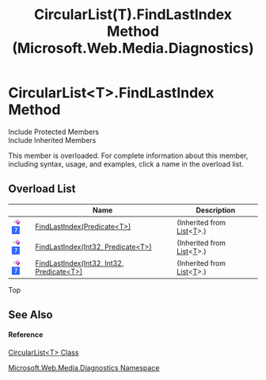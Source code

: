 ﻿---
title: CircularList(T).FindLastIndex Method  (Microsoft.Web.Media.Diagnostics)
TOCTitle: FindLastIndex Method
ms:assetid: Overload:Microsoft.Web.Media.Diagnostics.CircularList`1.FindLastIndex
ms:mtpsurl: https://msdn.microsoft.com/en-us/library/Ff728255(v=VS.95)
ms:contentKeyID: 46500554
ms.date: 05/31/2012
mtps_version: v=VS.95
f1_keywords:
- Microsoft.Web.Media.Diagnostics.CircularList`1.FindLastIndex
dev_langs:
- CSharp
- JScript
- VB
- FSharp
---

# CircularList\<T\>.FindLastIndex Method

Include Protected Members  
Include Inherited Members  

This member is overloaded. For complete information about this member, including syntax, usage, and examples, click a name in the overload list.

## Overload List

<table>
<thead>
<tr class="header">
<th> </th>
<th>Name</th>
<th>Description</th>
</tr>
</thead>
<tbody>
<tr class="odd">
<td><img src="images/Dd565996.pubmethod(en-us,VS.90).gif" title="Public method" alt="Public method" /> <img src="images/Ee532579.slMobile(VS.95).gif" title="Supported by Windows Phone" alt="Supported by Windows Phone" /></td>
<td><a href="https://msdn.microsoft.com/en-us/library/xzs5503w(v=vs.95)">FindLastIndex(Predicate&lt;T&gt;)</a></td>
<td>(Inherited from <a href="https://msdn.microsoft.com/en-us/library/6sh2ey19(v=vs.95)">List</a>&lt;<a href="circularlist-t-class-microsoft-web-media-diagnostics_1.md">T</a>&gt;.)</td>
</tr>
<tr class="even">
<td><img src="images/Dd565996.pubmethod(en-us,VS.90).gif" title="Public method" alt="Public method" /> <img src="images/Ee532579.slMobile(VS.95).gif" title="Supported by Windows Phone" alt="Supported by Windows Phone" /></td>
<td><a href="https://msdn.microsoft.com/en-us/library/0b9t5061(v=vs.95)">FindLastIndex(Int32, Predicate&lt;T&gt;)</a></td>
<td>(Inherited from <a href="https://msdn.microsoft.com/en-us/library/6sh2ey19(v=vs.95)">List</a>&lt;<a href="circularlist-t-class-microsoft-web-media-diagnostics_1.md">T</a>&gt;.)</td>
</tr>
<tr class="odd">
<td><img src="images/Dd565996.pubmethod(en-us,VS.90).gif" title="Public method" alt="Public method" /> <img src="images/Ee532579.slMobile(VS.95).gif" title="Supported by Windows Phone" alt="Supported by Windows Phone" /></td>
<td><a href="https://msdn.microsoft.com/en-us/library/860a771k(v=vs.95)">FindLastIndex(Int32, Int32, Predicate&lt;T&gt;)</a></td>
<td>(Inherited from <a href="https://msdn.microsoft.com/en-us/library/6sh2ey19(v=vs.95)">List</a>&lt;<a href="circularlist-t-class-microsoft-web-media-diagnostics_1.md">T</a>&gt;.)</td>
</tr>
</tbody>
</table>


Top

## See Also

#### Reference

[CircularList\<T\> Class](circularlist-t-class-microsoft-web-media-diagnostics_1.md)

[Microsoft.Web.Media.Diagnostics Namespace](microsoft-web-media-diagnostics-namespace_1.md)

